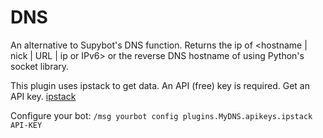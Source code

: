 # DNS

An alternative to Supybot's DNS function.
Returns the ip of <hostname | nick | URL | ip or IPv6> or the reverse DNS hostname of <ip> using Python's socket library.

This plugin uses ipstack to get data. An API (free) key is required.
Get an API key. [ipstack](https://ipstack.com/)

Configure your bot: `/msg yourbot config plugins.MyDNS.apikeys.ipstack API-KEY`
